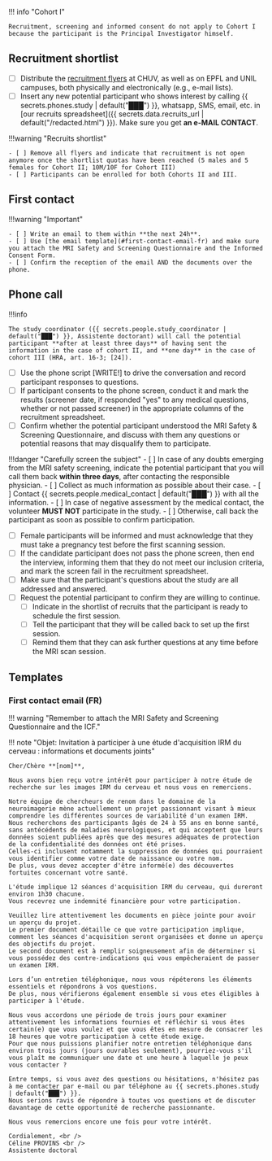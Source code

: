 
!!! info "Cohort I"

	Recruitment, screening and informed consent do not apply to Cohort I because the participant is the Principal Investigator himself.

## Recruitment shortlist

- [ ] Distribute the [recruitment flyers](../assets/files/flyer_FR.pdf) at CHUV, as well as on EPFL and UNIL campuses, both physically and electronically (e.g., e-mail lists).
- [ ] Insert any new potential participant who shows interest by calling {{ secrets.phones.study | default("███") }}, whatsapp, SMS, email, etc. in [our recruits spreadsheet]({{ secrets.data.recruits_url | default("/redacted.html") }}). Make sure you get **an e-MAIL CONTACT**.

!!!warning "Recruits shortlist"

	- [ ] Remove all flyers and indicate that recruitment is not open anymore once the shortlist quotas have been reached (5 males and 5 females for Cohort II; 10M/10F for Cohort III)
	- [ ] Participants can be enrolled for both Cohorts II and III.

## First contact

!!!warning "Important"
	
	- [ ] Write an email to them within **the next 24h**.
	- [ ] Use [the email template](#first-contact-email-fr) and make sure you attach the MRI Safety and Screening Questionnaire and the Informed Consent Form.
	- [ ] Confirm the reception of the email AND the documents over the phone.

## Phone call

!!!info

	The study coordinator ({{ secrets.people.study_coordinator | default("███") }}, Assistente doctorant) will call the potential participant **after at least three days** of having sent the information in the case of cohort II, and **one day** in the case of cohort III (HRA, art. 16-3; [24]).

- [ ] Use the phone script [WRITE!] to drive the conversation and record participant responses to questions.
- [ ] If participant consents to the phone screen, conduct it and mark the results (screener date, if responded "yes" to any medical questions, whether or not passed screener) in the appropriate columns of the recruitment spreadsheet.
- [ ] Confirm whether the potential participant understood the MRI Safety & Screening Questionnaire, and discuss with them any questions or potential reasons that may disqualify them to participate.

!!!danger "Carefully screen the subject"
    - [ ] In case of any doubts emerging from the MRI safety screening, indicate the potential participant that you will call them back **within three days**, after contacting the responsible physician.
    - [ ] Collect as much information as possible about their case.
    - [ ] Contact {{ secrets.people.medical_contact | default("███") }} with all the information.
    - [ ] In case of negative assessment by the medical contact, the volunteer **MUST NOT** participate in the study.
    - [ ] Otherwise, call back the participant as soon as possible to confirm participation.

- [ ] Female participants will be informed and must acknowledge that they must take a pregnancy test before the first scanning session.
- [ ] If the candidate participant does not pass the phone screen, then end the interview, informing them that they do not meet our inclusion criteria, and mark the screen fail in the recruitment spreadsheet.
- [ ] Make sure that the participant's questions about the study are all addressed and answered.
- [ ] Request the potential participant to confirm they are willing to continue.
	- [ ] Indicate in the shortlist of recruits that the participant is ready to schedule the first session.
	- [ ] Tell the participant that they will be called back to set up the first session.
	- [ ] Remind them that they can ask further questions at any time before the MRI scan session.

## Templates

### First contact email (FR)

!!! warning "Remember to attach the MRI Safety and Screening Questionnaire and the ICF."

!!! note "Objet: Invitation à participer à une étude d'acquisition IRM du cerveau : informations et documents joints"

	Cher/Chère **[nom]**,

	Nous avons bien reçu votre intérêt pour participer à notre étude de recherche sur les images IRM du cerveau et nous vous en remercions.

	Notre équipe de chercheurs de renom dans le domaine de la neuroimagerie mène actuellement un projet passionnant visant à mieux comprendre les différentes sources de variabilité d'un examen IRM.
	Nous recherchons des participants âgés de 24 à 55 ans en bonne santé, sans antécédents de maladies neurologiques, et qui acceptent que leurs données soient publiées après que des mesures adéquates de protection de la confidentialité des données ont été prises.
	Celles-ci inclusent notamment la suppression de données qui pourraient vous identifier comme votre date de naissance ou votre nom.
	De plus, vous devez accepter d'être informé(e) des découvertes fortuites concernant votre santé.

	L'étude implique 12 séances d'acquisition IRM du cerveau, qui dureront environ 1h30 chacune.
	Vous recevrez une indemnité financière pour votre participation.

	Veuillez lire attentivement les documents en pièce jointe pour avoir un aperçu du projet.
	Le premier document détaille ce que votre participation implique, comment les séances d'acquisition seront organisées et donne un aperçu des objectifs du projet.
	Le second document est à remplir soigneusement afin de déterminer si vous possédez des contre-indications qui vous empêcheraient de passer un examen IRM.
	 
	Lors d’un entretien téléphonique, nous vous répéterons les éléments essentiels et répondrons à vos questions. 
	De plus, nous vérifierons également ensemble si vous etes éligibles à participer à l'étude.

	Nous vous accordons une période de trois jours pour examiner attentivement les informations fournies et réfléchir si vous êtes certain(e) que vous voulez et que vous êtes en mesure de consacrer les 18 heures que votre participation à cette étude exige.
	Pour que nous puissions planifier notre entretien téléphonique dans environ trois jours (jours ouvrables seulement), pourriez-vous s'il vous plaît me communiquer une date et une heure à laquelle je peux vous contacter ?

	Entre temps, si vous avez des questions ou hésitations, n'hésitez pas à me contacter par e-mail ou par téléphone au {{ secrets.phones.study | default("███") }}.
	Nous serions ravis de répondre à toutes vos questions et de discuter davantage de cette opportunité de recherche passionnante.

	Nous vous remercions encore une fois pour votre intérêt.

	Cordialement, <br />
	Céline PROVINS <br />
	Assistente doctoral



